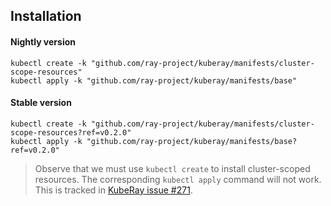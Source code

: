 ## Installation

#### Nightly version

```
kubectl create -k "github.com/ray-project/kuberay/manifests/cluster-scope-resources"
kubectl apply -k "github.com/ray-project/kuberay/manifests/base"
```

#### Stable version

```
kubectl create -k "github.com/ray-project/kuberay/manifests/cluster-scope-resources?ref=v0.2.0"
kubectl apply -k "github.com/ray-project/kuberay/manifests/base?ref=v0.2.0"
```

> Observe that we must use `kubectl create` to install cluster-scoped resources.
> The corresponding `kubectl apply` command will not work. This is tracked in [KubeRay issue #271](https://github.com/ray-project/kuberay/issues/271).
